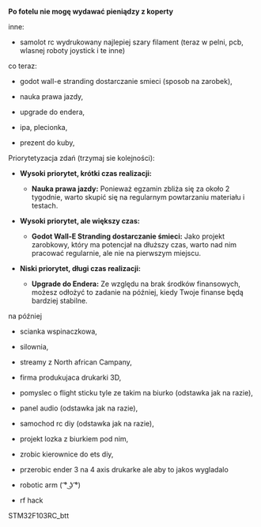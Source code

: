 **Po fotelu nie mogę wydawać pieniądzy z koperty**

inne:
- samolot rc wydrukowany najlepiej szary filament (teraz w pelni, pcb, wlasnej roboty joystick i te inne)


co teraz:
- godot wall-e stranding dostarczanie smieci (sposob na zarobek),
- nauka prawa jazdy,
- upgrade do endera,
- ipa, plecionka,

- prezent do kuby,

Priorytetyzacja zdań (trzymaj sie kolejności):
- **Wysoki priorytet, krótki czas realizacji:**
	- **Nauka prawa jazdy:** Ponieważ egzamin zbliża się za około 2 tygodnie, warto skupić się na regularnym powtarzaniu materiału i testach.

- **Wysoki priorytet, ale większy czas:**
	- **Godot Wall-E Stranding dostarczanie śmieci:** Jako projekt zarobkowy, który ma potencjał na dłuższy czas, warto nad nim pracować regularnie, ale nie na pierwszym miejscu.
	
- **Niski priorytet, długi czas realizacji:**
	- **Upgrade do Endera:** Ze względu na brak środków finansowych, możesz odłożyć to zadanie na później, kiedy Twoje finanse będą bardziej stabilne.



na później
- scianka wspinaczkowa,
- silownia,
- streamy z North african Campany,
- firma produkujaca drukarki 3D,

- pomyslec o flight sticku tyle ze takim na biurko (odstawka jak na razie),
- panel audio (odstawka jak na razie),
- samochod rc diy (odstawka jak na razie),
- projekt lozka z biurkiem pod nim,
- zrobic kierownice do ets diy,
- przerobic ender 3 na 4 axis drukarke ale aby to jakos wygladalo
- robotic arm ( ͡° ͜ʖ ͡°)
- rf hack

STM32F103RC_btt
